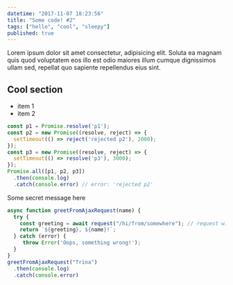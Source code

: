 ```yaml
---
datetime: "2017-11-07 18:23:56"
title: "Some code! #2"
tags: ["hello", "cool", "sleepy"]
published: true
---
```


Lorem ipsum dolor sit amet consectetur, adipisicing elit. Soluta ea magnam quis quod voluptatem eos illo est odio maiores illum cumque dignissimos ullam sed, repellat quo sapiente repellendus eius sint.

## Cool section

* item 1
* item 2

```javascript
const p1 = Promise.resolve('p1');
const p2 = new Promise((resolve, reject) => {
  setTimeout(() => reject('rejected p2'), 2000);
});
const p3 = new Promise((resolve, reject) => {
  setTimeout(() => resolve('p3'), 3000);
});
Promise.all([p1, p2, p3])
  .then(console.log)
  .catch(console.error) // error: 'rejected p2'
```

<!--read more-->

Some secret message here

```javascript
async function greetFromAjaxRequest(name) {
  try {
    const greeting = await request("/hi/from/somewhere"); // request will return a promise
    return `${greeting}, ${name}!`;
  } catch (error) {
     throw Error('Oops, something wrong!');
  }
}
greetFromAjaxRequest("Trina")
  .then(console.log)
  .catch(console.error)
```
